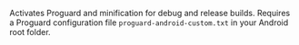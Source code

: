 Activates Proguard and minification for debug and release builds.
Requires a Proguard configuration file `proguard-android-custom.txt` in your Android root folder.
